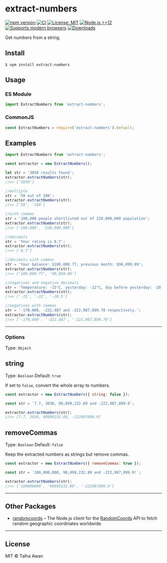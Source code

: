 # extract-numbers

[![npm version](https://img.shields.io/npm/v/extract-numbers)](https://www.npmjs.com/package/extract-numbers)
[![CI](https://github.com/TalhaAwan/get-numbers/actions/workflows/ci.yml/badge.svg)](https://github.com/TalhaAwan/get-numbers/actions/workflows/ci.yml)
[![License: MIT](https://img.shields.io/badge/license-MIT-blue.svg)](https://github.com/TalhaAwan/get-numbers/blob/master/LICENSE)
[![Node.js >=12](https://img.shields.io/badge/node-%3E%3D12-blue)](https://www.npmjs.com/package/extract-numbers)
[![Supports modern browsers](https://img.shields.io/badge/browser-support-brightgreen)](https://www.npmjs.com/package/extract-numbers)
[![Downloads](https://img.shields.io/npm/dm/extract-numbers)](https://www.npmjs.com/package/extract-numbers)

Get numbers from a string.

## Install

```
$ npm install extract-numbers
```

## Usage

### ES Module

```js
import ExtractNumbers from 'extract-numbers';
```

### CommonJS

```js
const ExtractNumbers = require('extract-numbers').default;
```

## Examples

```js
import ExtractNumbers from 'extract-numbers';

const extractor = new ExtractNumbers();

let str = '3030 results found';
extractor.extractNumbers(str);
//=> ['3030']

//multiple
str = '50 out of 100';
extractor.extractNumbers(str);
//=> ['50', '100']

//with commas
str = '100,000 people shortlisted out of 220,000,000 population';
extractor.extractNumbers(str);
//=> ['100,000', '220,000,000']

//decimals
str = 'Your rating is 8.7';
extractor.extractNumbers(str);
//=> ['8.7']

//decimals with commas
str = 'Your balance: $100,000.77, previous month: $90,899.89';
extractor.extractNumbers(str);
//=> ['100,000.77', '90,899.89']

//negatives and negative decimals
str = 'Temperature: -15°C, yesterday: -22°C, day before yesterday: -20.5°C;';
extractor.extractNumbers(str);
//=> ['-15', '-22', '-20.5']

//negatives with commas
str = '-170,000, -222,987 and -222,987,899.70 respectively.';
extractor.extractNumbers(str);
//=> ['-170,000', '-222,987', '-222,987,899.70']
```

---

### Options

Type: `Object`

## string

Type: `Boolean`
Default: `true`

If set to `false`, convert the whole array to numbers.

```js
const extractor = new ExtractNumbers({ string: false });

const str = `7.7, 3030, 90,899,232.89 and -222,987,899.9`;

extractor.extractNumbers(str);
//=> [7.7, 3030, 90899232.89, -222987899.9]
```

## removeCommas

Type: `Boolean`
Default: `false`

Keep the extracted numbers as strings but remove commas.

```js
const extractor = new ExtractNumbers({ removeCommas: true });

const str = `100,000,000, 90,899,232.89 and -222,987,899.9!`;

extractor.extractNumbers(str);
//=> ['100000000', '90899232.89', '-222987899.9']
```

---

## Other Packages

- [randomcoords](https://www.npmjs.com/package/randomcoords) – The Node.js client for the [RandomCoords](https://www.randomcoords.com) API to fetch random geographic coordinates worldwide.

---

## License

MIT © Talha Awan
